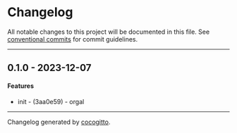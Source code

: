 # Changelog
All notable changes to this project will be documented in this file. See [conventional commits](https://www.conventionalcommits.org/) for commit guidelines.

- - -
## 0.1.0 - 2023-12-07
#### Features
- init - (3aa0e59) - orgal
- - -

Changelog generated by [cocogitto](https://github.com/cocogitto/cocogitto).
